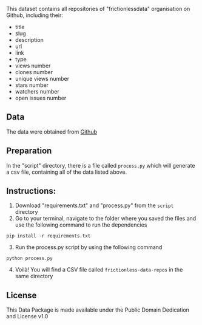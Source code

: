 This dataset contains all repositories of "frictionlessdata" organisation on Github, including their:

* title
* slug
* description
* url 
* link
* type
* views number
* clones number
* unique views number
* stars number
* watchers number
* open issues number 

## Data

The data were obtained from [Github](https://github.com/)

## Preparation

In the "script" directory, there is a file called `process.py` which will generate a csv file, containing all of the data listed above.

## Instructions:

1. Download "requirements.txt" and "process.py" from the `script` directory
2. Go to your terminal, navigate to the folder where you saved the files and use the following command to run the dependencies 

`pip install -r requirements.txt`

3. Run the process.py script by using the following command

`python process.py`

4. Voilà! You will find a CSV file called `frictionless-data-repos` in the same directory

## License

This Data Package is made available under the Public Domain Dedication and License v1.0
